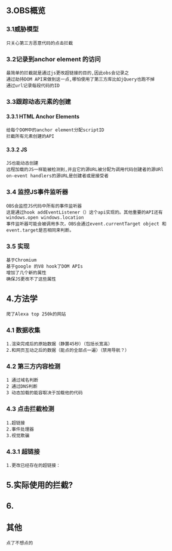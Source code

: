 
## 3.OBS概览

### 3.1威胁模型 
    只关心第三方恶意代码的点击拦截 
### 3.2记录到anchor element 的访问
    最简单的拦截就是通过js更改超链接的目的,因此obs会记录之
    通过劫持DOM API来做到这一点,哪怕使用了第三方库比如jQuery也跑不掉
    通过url记录每段代码的ID
### 3.3跟踪动态元素的创建
#### 3.3.1 HTML Anchor Elements
    给每个DOM中的anchor element分配scriptID
    拦截所有元素创建的API
#### 3.3.2 JS
    JS也能动态创建
    远程加载的JS一样能被检测到,并且它的源URL被分配为调用代码创建者的源URl
    on-event handlers的源URL是创建者或是接受者

### 3.4 监控JS事件监听器
    OBS会监控JS代码中所有的事件监听器
    这是通过hook addEventListener（）这个api实现的。其他重要的API还有windows.open windows.location
    事件监听器可能会被调用多次，OBS会通过event.currentTarget object 和 event.target是否相同来判断。
### 3.5 实现
    基于Chromium
    基于google 的V8 hook了DOM APIs
    增加了几个新的属性
    确保JS更改不了这些属性


## 4.方法学
    爬了Alexa top 250k的网站
### 4.1 数据收集
    1.渲染完成后的原始数据（静置45秒）（包括长宽高）
    2.和网页互动之后的数据（能点的全部点一遍）（禁用导航？）
### 4.2 第三方内容检测
    1 通过域名判断
    2 通过DNS判断
    3 动态加载的能容取决于加载他的代码
### 4.3 点击拦截检测
    1.超链接
    2.事件处理器
    3.视觉欺骗
### 4.3.1 超链接
    1.更改已经存在的超链接：


## 5.实际使用的拦截?

## 6.

## 其他
    点了不想点的